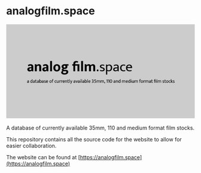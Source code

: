 # analogfilm.space

![Preview](preview.png)

A database of currently available 35mm, 110 and medium format film stocks.

This repository contains all the source code for the website to allow for easier collaboration.

The website can be found at [https://analogfilm.space](https://analogfilm.space)